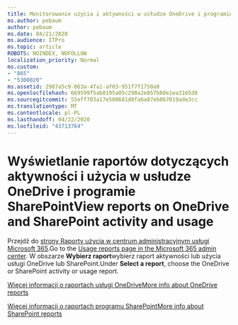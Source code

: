 ```yaml
---
title: Monitorowanie użycia i aktywności w usłudze OneDrive i programie SharePoint
ms.author: pebaum
author: pebaum
ms.date: 04/21/2020
ms.audience: ITPro
ms.topic: article
ROBOTS: NOINDEX, NOFOLLOW
localization_priority: Normal
ms.custom:
- "865"
- "5300020"
ms.assetid: 2987a5c9-063a-4fa1-af03-951f7f1750a8
ms.openlocfilehash: 669599f5ab0195a05c290a2e857b60e1ea3165d8
ms.sourcegitcommit: 55eff703a17e500681d8fa6a87eb067019ade3cc
ms.translationtype: MT
ms.contentlocale: pl-PL
ms.lasthandoff: 04/22/2020
ms.locfileid: "43713764"
---
```

# <a name="view-reports-on-onedrive-and-sharepoint-activity-and-usage"></a><span data-ttu-id="d9938-102">Wyświetlanie raportów dotyczących aktywności i użycia w usłudze OneDrive i programie SharePoint</span><span class="sxs-lookup"><span data-stu-id="d9938-102">View reports on OneDrive and SharePoint activity and usage</span></span>

<span data-ttu-id="d9938-103">Przejdź do [strony Raporty użycia w centrum administracyjnym usługi Microsoft 365](https://admin.microsoft.com/AdminPortal/Home).</span><span class="sxs-lookup"><span data-stu-id="d9938-103">Go to the [Usage reports page in the Microsoft 365 admin center](https://admin.microsoft.com/AdminPortal/Home).</span></span> <span data-ttu-id="d9938-104">W obszarze **Wybierz raport**wybierz raport aktywności lub użycia usługi OneDrive lub SharePoint.</span><span class="sxs-lookup"><span data-stu-id="d9938-104">Under **Select a report**, choose the OneDrive or SharePoint activity or usage report.</span></span>
  
[<span data-ttu-id="d9938-105">Więcej informacji o raportach usługi OneDrive</span><span class="sxs-lookup"><span data-stu-id="d9938-105">More info about OneDrive reports</span></span>](https://go.microsoft.com/fwlink/?linkid=875239)
  
[<span data-ttu-id="d9938-106">Więcej informacji o raportach programu SharePoint</span><span class="sxs-lookup"><span data-stu-id="d9938-106">More info about SharePoint reports</span></span>](https://go.microsoft.com/fwlink/?linkid=875240)
  